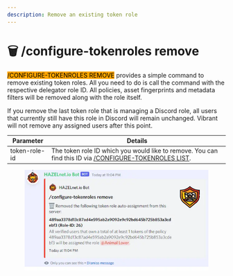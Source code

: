 ```yaml
---
description: Remove an existing token role
---
```


# 🗑 /configure-tokenroles remove

<mark style="background-color:orange;">/CONFIGURE-TOKENROLES REMOVE</mark> provides a simple command to remove existing token roles. All you need to do is call the command with the respective delegator role ID. All policies, asset fingerprints and metadata filters will be removed along with the role itself.

&#x20;If you remove the last token role that is managing a Discord role, all users that currently still have this role in Discord will remain unchanged. Vibrant will not remove any assigned users after this point.

| Parameter     | Details                                                                                                                                                                     |
| ------------- | --------------------------------------------------------------------------------------------------------------------------------------------------------------------------- |
| token-role-id | The token role ID which you would like to remove. You can find this ID via [/CONFIGURE-TOKENROLES LIST](https://www.vibrantnet.io/documentation/configure-tokenroles-list). |

<figure><img src="../../../.gitbook/assets/image (104).png" alt=""><figcaption></figcaption></figure>
